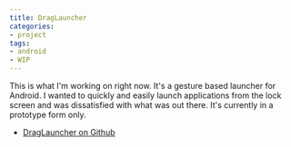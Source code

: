 ```yaml
---
title: DragLauncher
categories:
- project
tags:
- android
- WIP
---
```


This is what I'm working on right now. It's a gesture based launcher for Android. I wanted to quickly and easily launch applications from the lock screen and was dissatisfied with what was out there. It's currently in a prototype form only.

* [DragLauncher on Github](www.github.com/crummy/draglauncher)
